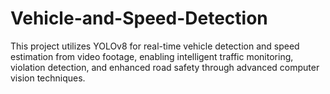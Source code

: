 # Vehicle-and-Speed-Detection
This project utilizes YOLOv8 for real-time vehicle detection and speed estimation from video footage, enabling intelligent traffic monitoring, violation detection, and enhanced road safety through advanced computer vision techniques.
